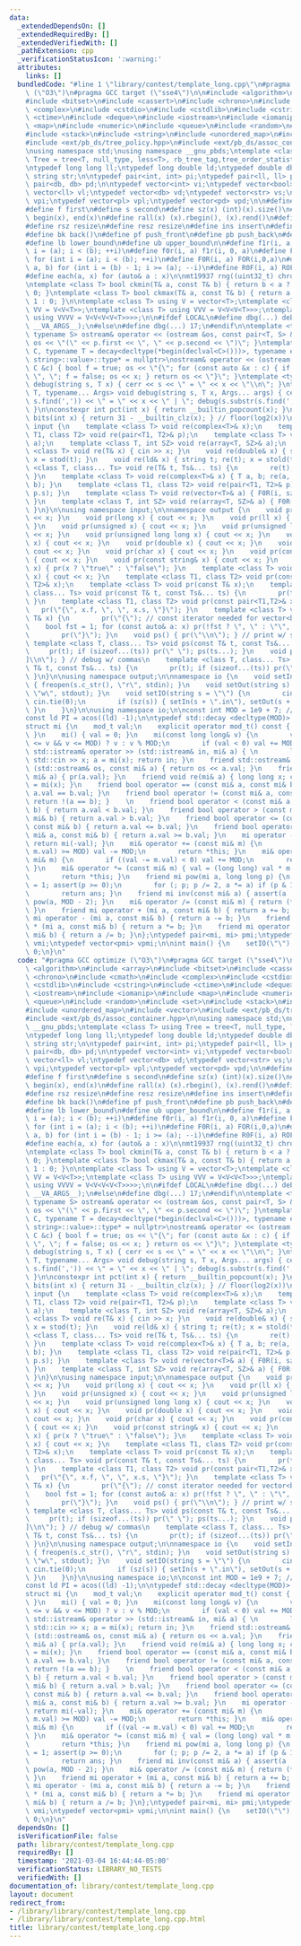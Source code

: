 ```yaml
---
data:
  _extendedDependsOn: []
  _extendedRequiredBy: []
  _extendedVerifiedWith: []
  _pathExtension: cpp
  _verificationStatusIcon: ':warning:'
  attributes:
    links: []
  bundledCode: "#line 1 \"library/contest/template_long.cpp\"\n#pragma GCC optimize\
    \ (\"O3\")\n#pragma GCC target (\"sse4\")\n\n#include <algorithm>\n#include <array>\n\
    #include <bitset>\n#include <cassert>\n#include <chrono>\n#include <cmath>\n#include\
    \ <complex>\n#include <cstdio>\n#include <cstdlib>\n#include <cstring>\n#include\
    \ <ctime>\n#include <deque>\n#include <iostream>\n#include <iomanip>\n#include\
    \ <map>\n#include <numeric>\n#include <queue>\n#include <random>\n#include <set>\n\
    #include <stack>\n#include <string>\n#include <unordered_map>\n#include <vector>\n\
    #include <ext/pb_ds/tree_policy.hpp>\n#include <ext/pb_ds/assoc_container.hpp>\n\
    \nusing namespace std;\nusing namespace __gnu_pbds;\ntemplate <class T> using\
    \ Tree = tree<T, null_type, less<T>, rb_tree_tag,tree_order_statistics_node_update>;\n\
    \ntypedef long long ll;\ntypedef long double ld;\ntypedef double db;\ntypedef\
    \ string str;\n\ntypedef pair<int, int> pi;\ntypedef pair<ll, ll> pl;\ntypedef\
    \ pair<db, db> pd;\n\ntypedef vector<int> vi;\ntypedef vector<bool> vb;\ntypedef\
    \ vector<ll> vl;\ntypedef vector<db> vd;\ntypedef vector<str> vs;\ntypedef vector<pi>\
    \ vpi;\ntypedef vector<pl> vpl;\ntypedef vector<pd> vpd;\n\n#define mp make_pair\n\
    #define f first\n#define s second\n#define sz(x) (int)(x).size()\n#define all(x)\
    \ begin(x), end(x)\n#define rall(x) (x).rbegin(), (x).rend()\n#define sor(x) sort(all(x))\n\
    #define rsz resize\n#define resz resize\n#define ins insert\n#define ft front()\n\
    #define bk back()\n#define pf push_front\n#define pb push_back\n#define eb emplace_back\n\
    #define lb lower_bound\n#define ub upper_bound\n\n#define f1r(i, a, b) for (int\
    \ i = (a); i < (b); ++i)\n#define f0r(i, a) f1r(i, 0, a)\n#define FOR(i, a, b)\
    \ for (int i = (a); i < (b); ++i)\n#define F0R(i, a) FOR(i,0,a)\n#define ROF(i,\
    \ a, b) for (int i = (b) - 1; i >= (a); --i)\n#define R0F(i, a) ROF(i, 0, a)\n\
    #define each(a, x) for (auto& a : x)\n\nmt19937 rng((uint32_t) chrono::steady_clock::now().time_since_epoch().count());\n\
    \ntemplate <class T> bool ckmin(T& a, const T& b) { return b < a ? a = b, 1 :\
    \ 0; }\ntemplate <class T> bool ckmax(T& a, const T& b) { return a < b ? a = b,\
    \ 1 : 0; }\n\ntemplate <class T> using V = vector<T>;\ntemplate <class T> using\
    \ VV = V<V<T>>;\ntemplate <class T> using VVV = V<V<V<T>>>;\ntemplate <class T>\
    \ using VVVV = V<V<V<V<T>>>>;\n\n#ifdef LOCAL\n#define dbg(...) debug(#__VA_ARGS__,\
    \ __VA_ARGS__);\n#else\n#define dbg(...) 17;\n#endif\n\ntemplate <typename T,\
    \ typename S> ostream& operator << (ostream &os, const pair<T, S> &p) { return\
    \ os << \"(\" << p.first << \", \" << p.second << \")\"; }\ntemplate <typename\
    \ C, typename T = decay<decltype(*begin(declval<C>()))>, typename enable_if<!is_same<C,\
    \ string>::value>::type* = nullptr>\nostream& operator << (ostream &os, const\
    \ C &c) { bool f = true; os << \"{\"; for (const auto &x : c) { if (!f) os <<\
    \ \", \"; f = false; os << x; } return os << \"}\"; }\ntemplate <typename T> void\
    \ debug(string s, T x) { cerr << s << \" = \" << x << \"\\n\"; }\ntemplate <typename\
    \ T, typename... Args> void debug(string s, T x, Args... args) { cerr << s.substr(0,\
    \ s.find(',')) << \" = \" << x << \" | \"; debug(s.substr(s.find(',') + 2), args...);\
    \ }\n\nconstexpr int pct(int x) { return __builtin_popcount(x); }\nconstexpr int\
    \ bits(int x) { return 31 - __builtin_clz(x); } // floor(log2(x))\n\nnamespace\
    \ input {\n    template <class T> void re(complex<T>& x);\n    template <class\
    \ T1, class T2> void re(pair<T1, T2>& p);\n    template <class T> void re(vector<T>&\
    \ a);\n    template <class T, int SZ> void re(array<T, SZ>& a);\n    template\
    \ <class T> void re(T& x) { cin >> x; }\n    void re(double& x) { string t; re(t);\
    \ x = stod(t); }\n    void re(ld& x) { string t; re(t); x = stold(t); }\n    template\
    \ <class T, class... Ts> void re(T& t, Ts&... ts) {\n        re(t); re(ts...);\
    \ }\n    template <class T> void re(complex<T>& x) { T a, b; re(a, b); x = cd(a,\
    \ b); }\n    template <class T1, class T2> void re(pair<T1, T2>& p) { re(p.f,\
    \ p.s); }\n    template <class T> void re(vector<T>& a) { F0R(i, sz(a)) re(a[i]);\
    \ }\n    template <class T, int SZ> void re(array<T, SZ>& a) { F0R(i, SZ) re(a[i]);\
    \ }\n}\n\nusing namespace input;\n\nnamespace output {\n    void pr(int x) { cout\
    \ << x; }\n    void pr(long x) { cout << x; }\n    void pr(ll x) { cout << x;\
    \ }\n    void pr(unsigned x) { cout << x; }\n    void pr(unsigned long x) { cout\
    \ << x; }\n    void pr(unsigned long long x) { cout << x; }\n    void pr(float\
    \ x) { cout << x; }\n    void pr(double x) { cout << x; }\n    void pr(ld x) {\
    \ cout << x; }\n    void pr(char x) { cout << x; }\n    void pr(const char* x)\
    \ { cout << x; }\n    void pr(const string& x) { cout << x; }\n    void pr(bool\
    \ x) { pr(x ? \"true\" : \"false\"); }\n    template <class T> void pr(const complex<T>&\
    \ x) { cout << x; }\n    template <class T1, class T2> void pr(const pair<T1,\
    \ T2>& x);\n    template <class T> void pr(const T& x);\n    template <class T,\
    \ class... Ts> void pr(const T& t, const Ts&... ts) {\n        pr(t); pr(ts...);\
    \ }\n    template <class T1, class T2> void pr(const pair<T1,T2>& x) {\n     \
    \   pr(\"{\", x.f, \", \", x.s, \"}\"); }\n    template <class T> void pr(const\
    \ T& x) {\n        pr(\"{\"); // const iterator needed for vector<bool>\n    \
    \    bool fst = 1; for (const auto& a: x) pr(!fst ? \", \" : \"\", a), fst = 0;\n\
    \        pr(\"}\"); }\n    void ps() { pr(\"\\n\"); } // print w/ spaces\n   \
    \ template <class T, class... Ts> void ps(const T& t, const Ts&... ts) {\n   \
    \     pr(t); if (sizeof...(ts)) pr(\" \"); ps(ts...); }\n    void pc() { pr(\"\
    ]\\n\"); } // debug w/ commas\n    template <class T, class... Ts> void pc(const\
    \ T& t, const Ts&... ts) {\n        pr(t); if (sizeof...(ts)) pr(\", \"); pc(ts...);\
    \ }\n}\n\nusing namespace output;\n\nnamespace io {\n    void setIn(string s)\
    \ { freopen(s.c_str(), \"r\", stdin); }\n    void setOut(string s) { freopen(s.c_str(),\
    \ \"w\", stdout); }\n    void setIO(string s = \"\") {\n        cin.sync_with_stdio(0);\
    \ cin.tie(0);\n        if (sz(s)) { setIn(s + \".in\"), setOut(s + \".out\");\
    \ }\n    }\n}\n\nusing namespace io;\n\nconst int MOD = 1e9 + 7; // 998244353;\n\
    const ld PI = acos((ld) -1);\n\ntypedef std::decay <decltype(MOD)>::type mod_t;\n\
    struct mi {\n    mod_t val;\n    explicit operator mod_t() const { return val;\
    \ }\n    mi() { val = 0; }\n    mi(const long long& v) {\n        val = (-MOD\
    \ <= v && v <= MOD) ? v : v % MOD;\n        if (val < 0) val += MOD; }\n    friend\
    \ std::istream& operator >> (std::istream& in, mi& a) { \n        long long x;\
    \ std::cin >> x; a = mi(x); return in; }\n    friend std::ostream& operator <<\
    \ (std::ostream& os, const mi& a) { return os << a.val; }\n    friend void pr(const\
    \ mi& a) { pr(a.val); }\n    friend void re(mi& a) { long long x; cin >> x; a\
    \ = mi(x); }\n    friend bool operator == (const mi& a, const mi& b) { return\
    \ a.val == b.val; }\n    friend bool operator != (const mi& a, const mi& b) {\
    \ return !(a == b); }    \n    friend bool operator < (const mi& a, const mi&\
    \ b) { return a.val < b.val; }\n    friend bool operator > (const mi& a, const\
    \ mi& b) { return a.val > b.val; }\n    friend bool operator <= (const mi& a,\
    \ const mi& b) { return a.val <= b.val; }\n    friend bool operator >= (const\
    \ mi& a, const mi& b) { return a.val >= b.val; }\n    mi operator - () const {\
    \ return mi(-val); }\n    mi& operator += (const mi& m) {\n        if ((val +=\
    \ m.val) >= MOD) val -= MOD;\n        return *this; }\n    mi& operator -= (const\
    \ mi& m) {\n        if ((val -= m.val) < 0) val += MOD;\n        return *this;\
    \ }\n    mi& operator *= (const mi& m) { val = (long long) val * m.val % MOD;\n\
    \        return *this; }\n    friend mi pow(mi a, long long p) {\n        mi ans\
    \ = 1; assert(p >= 0);\n        for (; p; p /= 2, a *= a) if (p & 1) ans *= a;\n\
    \        return ans; }\n    friend mi inv(const mi& a) { assert(a != 0); return\
    \ pow(a, MOD - 2); }\n    mi& operator /= (const mi& m) { return (*this) *= inv(m);\
    \ }\n    friend mi operator + (mi a, const mi& b) { return a += b; }\n    friend\
    \ mi operator - (mi a, const mi& b) { return a -= b; }\n    friend mi operator\
    \ * (mi a, const mi& b) { return a *= b; }\n    friend mi operator / (mi a, const\
    \ mi& b) { return a /= b; }\n};\ntypedef pair<mi, mi> pmi;\ntypedef vector<mi>\
    \ vmi;\ntypedef vector<pmi> vpmi;\n\nint main() {\n    setIO(\"\");\n    return\
    \ 0;\n}\n"
  code: "#pragma GCC optimize (\"O3\")\n#pragma GCC target (\"sse4\")\n\n#include\
    \ <algorithm>\n#include <array>\n#include <bitset>\n#include <cassert>\n#include\
    \ <chrono>\n#include <cmath>\n#include <complex>\n#include <cstdio>\n#include\
    \ <cstdlib>\n#include <cstring>\n#include <ctime>\n#include <deque>\n#include\
    \ <iostream>\n#include <iomanip>\n#include <map>\n#include <numeric>\n#include\
    \ <queue>\n#include <random>\n#include <set>\n#include <stack>\n#include <string>\n\
    #include <unordered_map>\n#include <vector>\n#include <ext/pb_ds/tree_policy.hpp>\n\
    #include <ext/pb_ds/assoc_container.hpp>\n\nusing namespace std;\nusing namespace\
    \ __gnu_pbds;\ntemplate <class T> using Tree = tree<T, null_type, less<T>, rb_tree_tag,tree_order_statistics_node_update>;\n\
    \ntypedef long long ll;\ntypedef long double ld;\ntypedef double db;\ntypedef\
    \ string str;\n\ntypedef pair<int, int> pi;\ntypedef pair<ll, ll> pl;\ntypedef\
    \ pair<db, db> pd;\n\ntypedef vector<int> vi;\ntypedef vector<bool> vb;\ntypedef\
    \ vector<ll> vl;\ntypedef vector<db> vd;\ntypedef vector<str> vs;\ntypedef vector<pi>\
    \ vpi;\ntypedef vector<pl> vpl;\ntypedef vector<pd> vpd;\n\n#define mp make_pair\n\
    #define f first\n#define s second\n#define sz(x) (int)(x).size()\n#define all(x)\
    \ begin(x), end(x)\n#define rall(x) (x).rbegin(), (x).rend()\n#define sor(x) sort(all(x))\n\
    #define rsz resize\n#define resz resize\n#define ins insert\n#define ft front()\n\
    #define bk back()\n#define pf push_front\n#define pb push_back\n#define eb emplace_back\n\
    #define lb lower_bound\n#define ub upper_bound\n\n#define f1r(i, a, b) for (int\
    \ i = (a); i < (b); ++i)\n#define f0r(i, a) f1r(i, 0, a)\n#define FOR(i, a, b)\
    \ for (int i = (a); i < (b); ++i)\n#define F0R(i, a) FOR(i,0,a)\n#define ROF(i,\
    \ a, b) for (int i = (b) - 1; i >= (a); --i)\n#define R0F(i, a) ROF(i, 0, a)\n\
    #define each(a, x) for (auto& a : x)\n\nmt19937 rng((uint32_t) chrono::steady_clock::now().time_since_epoch().count());\n\
    \ntemplate <class T> bool ckmin(T& a, const T& b) { return b < a ? a = b, 1 :\
    \ 0; }\ntemplate <class T> bool ckmax(T& a, const T& b) { return a < b ? a = b,\
    \ 1 : 0; }\n\ntemplate <class T> using V = vector<T>;\ntemplate <class T> using\
    \ VV = V<V<T>>;\ntemplate <class T> using VVV = V<V<V<T>>>;\ntemplate <class T>\
    \ using VVVV = V<V<V<V<T>>>>;\n\n#ifdef LOCAL\n#define dbg(...) debug(#__VA_ARGS__,\
    \ __VA_ARGS__);\n#else\n#define dbg(...) 17;\n#endif\n\ntemplate <typename T,\
    \ typename S> ostream& operator << (ostream &os, const pair<T, S> &p) { return\
    \ os << \"(\" << p.first << \", \" << p.second << \")\"; }\ntemplate <typename\
    \ C, typename T = decay<decltype(*begin(declval<C>()))>, typename enable_if<!is_same<C,\
    \ string>::value>::type* = nullptr>\nostream& operator << (ostream &os, const\
    \ C &c) { bool f = true; os << \"{\"; for (const auto &x : c) { if (!f) os <<\
    \ \", \"; f = false; os << x; } return os << \"}\"; }\ntemplate <typename T> void\
    \ debug(string s, T x) { cerr << s << \" = \" << x << \"\\n\"; }\ntemplate <typename\
    \ T, typename... Args> void debug(string s, T x, Args... args) { cerr << s.substr(0,\
    \ s.find(',')) << \" = \" << x << \" | \"; debug(s.substr(s.find(',') + 2), args...);\
    \ }\n\nconstexpr int pct(int x) { return __builtin_popcount(x); }\nconstexpr int\
    \ bits(int x) { return 31 - __builtin_clz(x); } // floor(log2(x))\n\nnamespace\
    \ input {\n    template <class T> void re(complex<T>& x);\n    template <class\
    \ T1, class T2> void re(pair<T1, T2>& p);\n    template <class T> void re(vector<T>&\
    \ a);\n    template <class T, int SZ> void re(array<T, SZ>& a);\n    template\
    \ <class T> void re(T& x) { cin >> x; }\n    void re(double& x) { string t; re(t);\
    \ x = stod(t); }\n    void re(ld& x) { string t; re(t); x = stold(t); }\n    template\
    \ <class T, class... Ts> void re(T& t, Ts&... ts) {\n        re(t); re(ts...);\
    \ }\n    template <class T> void re(complex<T>& x) { T a, b; re(a, b); x = cd(a,\
    \ b); }\n    template <class T1, class T2> void re(pair<T1, T2>& p) { re(p.f,\
    \ p.s); }\n    template <class T> void re(vector<T>& a) { F0R(i, sz(a)) re(a[i]);\
    \ }\n    template <class T, int SZ> void re(array<T, SZ>& a) { F0R(i, SZ) re(a[i]);\
    \ }\n}\n\nusing namespace input;\n\nnamespace output {\n    void pr(int x) { cout\
    \ << x; }\n    void pr(long x) { cout << x; }\n    void pr(ll x) { cout << x;\
    \ }\n    void pr(unsigned x) { cout << x; }\n    void pr(unsigned long x) { cout\
    \ << x; }\n    void pr(unsigned long long x) { cout << x; }\n    void pr(float\
    \ x) { cout << x; }\n    void pr(double x) { cout << x; }\n    void pr(ld x) {\
    \ cout << x; }\n    void pr(char x) { cout << x; }\n    void pr(const char* x)\
    \ { cout << x; }\n    void pr(const string& x) { cout << x; }\n    void pr(bool\
    \ x) { pr(x ? \"true\" : \"false\"); }\n    template <class T> void pr(const complex<T>&\
    \ x) { cout << x; }\n    template <class T1, class T2> void pr(const pair<T1,\
    \ T2>& x);\n    template <class T> void pr(const T& x);\n    template <class T,\
    \ class... Ts> void pr(const T& t, const Ts&... ts) {\n        pr(t); pr(ts...);\
    \ }\n    template <class T1, class T2> void pr(const pair<T1,T2>& x) {\n     \
    \   pr(\"{\", x.f, \", \", x.s, \"}\"); }\n    template <class T> void pr(const\
    \ T& x) {\n        pr(\"{\"); // const iterator needed for vector<bool>\n    \
    \    bool fst = 1; for (const auto& a: x) pr(!fst ? \", \" : \"\", a), fst = 0;\n\
    \        pr(\"}\"); }\n    void ps() { pr(\"\\n\"); } // print w/ spaces\n   \
    \ template <class T, class... Ts> void ps(const T& t, const Ts&... ts) {\n   \
    \     pr(t); if (sizeof...(ts)) pr(\" \"); ps(ts...); }\n    void pc() { pr(\"\
    ]\\n\"); } // debug w/ commas\n    template <class T, class... Ts> void pc(const\
    \ T& t, const Ts&... ts) {\n        pr(t); if (sizeof...(ts)) pr(\", \"); pc(ts...);\
    \ }\n}\n\nusing namespace output;\n\nnamespace io {\n    void setIn(string s)\
    \ { freopen(s.c_str(), \"r\", stdin); }\n    void setOut(string s) { freopen(s.c_str(),\
    \ \"w\", stdout); }\n    void setIO(string s = \"\") {\n        cin.sync_with_stdio(0);\
    \ cin.tie(0);\n        if (sz(s)) { setIn(s + \".in\"), setOut(s + \".out\");\
    \ }\n    }\n}\n\nusing namespace io;\n\nconst int MOD = 1e9 + 7; // 998244353;\n\
    const ld PI = acos((ld) -1);\n\ntypedef std::decay <decltype(MOD)>::type mod_t;\n\
    struct mi {\n    mod_t val;\n    explicit operator mod_t() const { return val;\
    \ }\n    mi() { val = 0; }\n    mi(const long long& v) {\n        val = (-MOD\
    \ <= v && v <= MOD) ? v : v % MOD;\n        if (val < 0) val += MOD; }\n    friend\
    \ std::istream& operator >> (std::istream& in, mi& a) { \n        long long x;\
    \ std::cin >> x; a = mi(x); return in; }\n    friend std::ostream& operator <<\
    \ (std::ostream& os, const mi& a) { return os << a.val; }\n    friend void pr(const\
    \ mi& a) { pr(a.val); }\n    friend void re(mi& a) { long long x; cin >> x; a\
    \ = mi(x); }\n    friend bool operator == (const mi& a, const mi& b) { return\
    \ a.val == b.val; }\n    friend bool operator != (const mi& a, const mi& b) {\
    \ return !(a == b); }    \n    friend bool operator < (const mi& a, const mi&\
    \ b) { return a.val < b.val; }\n    friend bool operator > (const mi& a, const\
    \ mi& b) { return a.val > b.val; }\n    friend bool operator <= (const mi& a,\
    \ const mi& b) { return a.val <= b.val; }\n    friend bool operator >= (const\
    \ mi& a, const mi& b) { return a.val >= b.val; }\n    mi operator - () const {\
    \ return mi(-val); }\n    mi& operator += (const mi& m) {\n        if ((val +=\
    \ m.val) >= MOD) val -= MOD;\n        return *this; }\n    mi& operator -= (const\
    \ mi& m) {\n        if ((val -= m.val) < 0) val += MOD;\n        return *this;\
    \ }\n    mi& operator *= (const mi& m) { val = (long long) val * m.val % MOD;\n\
    \        return *this; }\n    friend mi pow(mi a, long long p) {\n        mi ans\
    \ = 1; assert(p >= 0);\n        for (; p; p /= 2, a *= a) if (p & 1) ans *= a;\n\
    \        return ans; }\n    friend mi inv(const mi& a) { assert(a != 0); return\
    \ pow(a, MOD - 2); }\n    mi& operator /= (const mi& m) { return (*this) *= inv(m);\
    \ }\n    friend mi operator + (mi a, const mi& b) { return a += b; }\n    friend\
    \ mi operator - (mi a, const mi& b) { return a -= b; }\n    friend mi operator\
    \ * (mi a, const mi& b) { return a *= b; }\n    friend mi operator / (mi a, const\
    \ mi& b) { return a /= b; }\n};\ntypedef pair<mi, mi> pmi;\ntypedef vector<mi>\
    \ vmi;\ntypedef vector<pmi> vpmi;\n\nint main() {\n    setIO(\"\");\n    return\
    \ 0;\n}\n"
  dependsOn: []
  isVerificationFile: false
  path: library/contest/template_long.cpp
  requiredBy: []
  timestamp: '2021-03-04 16:44:44-05:00'
  verificationStatus: LIBRARY_NO_TESTS
  verifiedWith: []
documentation_of: library/contest/template_long.cpp
layout: document
redirect_from:
- /library/library/contest/template_long.cpp
- /library/library/contest/template_long.cpp.html
title: library/contest/template_long.cpp
---
```

